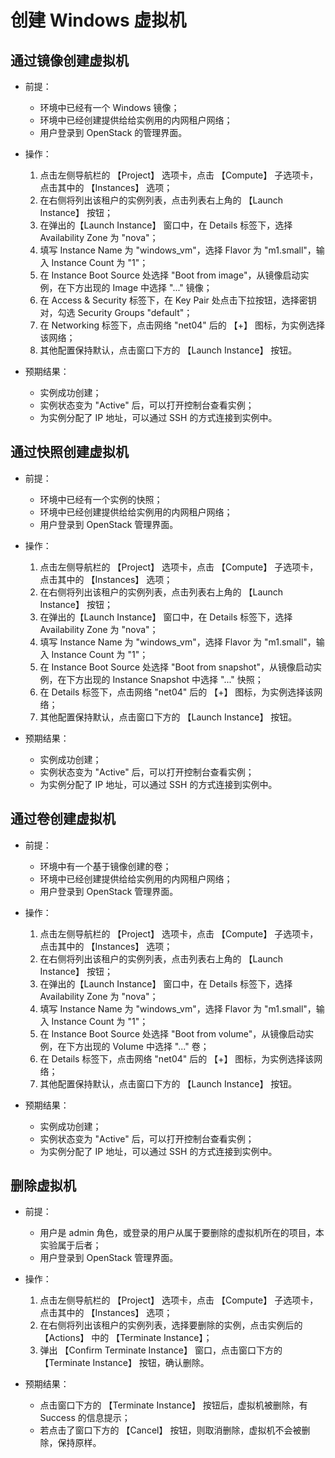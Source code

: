 # 创建 Windows 虚拟机

## 通过镜像创建虚拟机

* 前提：

  * 环境中已经有一个 Windows 镜像；
  * 环境中已经创建提供给给实例用的内网租户网络；
  * 用户登录到 OpenStack 的管理界面。

* 操作：

  1. 点击左侧导航栏的 【Project】 选项卡，点击 【Compute】 子选项卡，点击其中的 【Instances】 选项；
  1. 在右侧将列出该租户的实例列表，点击列表右上角的 【Launch Instance】 按钮；
  1. 在弹出的【Launch Instance】 窗口中，在 Details 标签下，选择 Availability Zone 为 "nova"；
  1. 填写 Instance Name 为 "windows_vm"，选择 Flavor 为 "m1.small"，输入 Instance Count 为 "1"；
  1. 在 Instance Boot Source 处选择 "Boot from image"，从镜像启动实例，在下方出现的 Image 中选择 "..." 镜像；
  1. 在 Access & Security 标签下，在 Key Pair 处点击下拉按钮，选择密钥对，勾选 Security Groups "default"；
  1. 在 Networking 标签下，点击网络 "net04" 后的 【+】 图标，为实例选择该网络；
  1. 其他配置保持默认，点击窗口下方的 【Launch Instance】 按钮。

* 预期结果：

  * 实例成功创建；
  * 实例状态变为 "Active" 后，可以打开控制台查看实例；
  * 为实例分配了 IP 地址，可以通过 SSH 的方式连接到实例中。

## 通过快照创建虚拟机

* 前提：

  * 环境中已经有一个实例的快照；
  * 环境中已经创建提供给给实例用的内网租户网络；
  * 用户登录到 OpenStack 管理界面。

* 操作：

  1. 点击左侧导航栏的 【Project】 选项卡，点击 【Compute】 子选项卡，点击其中的 【Instances】 选项；
  1. 在右侧将列出该租户的实例列表，点击列表右上角的 【Launch Instance】 按钮；
  1. 在弹出的【Launch Instance】 窗口中，在 Details 标签下，选择 Availability Zone 为 "nova"；
  1. 填写 Instance Name 为 "windows_vm"，选择 Flavor 为 "m1.small"，输入 Instance Count 为 "1"；
  1. 在 Instance Boot Source 处选择 "Boot from snapshot"，从镜像启动实例，在下方出现的 Instance Snapshot 中选择 "..." 快照；
  1. 在 Details 标签下，点击网络 "net04" 后的 【+】 图标，为实例选择该网络；
  1. 其他配置保持默认，点击窗口下方的 【Launch Instance】 按钮。

* 预期结果：

  * 实例成功创建；
  * 实例状态变为 "Active" 后，可以打开控制台查看实例；
  * 为实例分配了 IP 地址，可以通过 SSH 的方式连接到实例中。

## 通过卷创建虚拟机

* 前提：

  * 环境中有一个基于镜像创建的卷；
  * 环境中已经创建提供给给实例用的内网租户网络；
  * 用户登录到 OpenStack 管理界面。

* 操作：

  1. 点击左侧导航栏的 【Project】 选项卡，点击 【Compute】 子选项卡，点击其中的 【Instances】 选项；
  1. 在右侧将列出该租户的实例列表，点击列表右上角的 【Launch Instance】 按钮；
  1. 在弹出的【Launch Instance】 窗口中，在 Details 标签下，选择 Availability Zone 为 "nova"；
  1. 填写 Instance Name 为 "windows_vm"，选择 Flavor 为 "m1.small"，输入 Instance Count 为 "1"；
  1. 在 Instance Boot Source 处选择 "Boot from volume"，从镜像启动实例，在下方出现的 Volume 中选择 "..." 卷；
  1. 在 Details 标签下，点击网络 "net04" 后的 【+】 图标，为实例选择该网络；
  1. 其他配置保持默认，点击窗口下方的 【Launch Instance】 按钮。

* 预期结果：

  * 实例成功创建；
  * 实例状态变为 "Active" 后，可以打开控制台查看实例；
  * 为实例分配了 IP 地址，可以通过 SSH 的方式连接到实例中。

## 删除虚拟机

* 前提：

  * 用户是 admin 角色，或登录的用户从属于要删除的虚拟机所在的项目，本实验属于后者；
  * 用户登录到 OpenStack 管理界面。

* 操作：

  1. 点击左侧导航栏的 【Project】 选项卡，点击 【Compute】 子选项卡，点击其中的 【Instances】 选项；
  1. 在右侧将列出该租户的实例列表，选择要删除的实例，点击实例后的 【Actions】 中的 【Terminate Instance】；
  1. 弹出 【Confirm Terminate Instance】 窗口，点击窗口下方的 【Terminate Instance】 按钮，确认删除。

* 预期结果：

  * 点击窗口下方的 【Terminate Instance】 按钮后，虚拟机被删除，有 Success 的信息提示；
  * 若点击了窗口下方的 【Cancel】 按钮，则取消删除，虚拟机不会被删除，保持原样。

